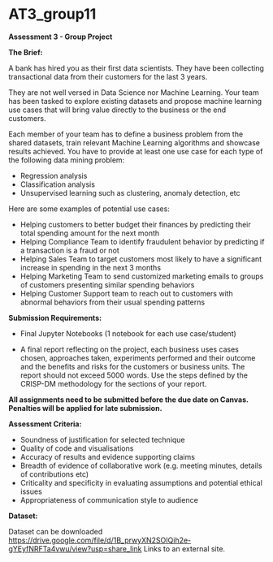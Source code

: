 # AT3_group11
**Assessment 3 - Group Project**

**The Brief:**

A bank has hired you as their first data scientists. They have been collecting transactional data from their customers for the last 3 years. 

They are not well versed in Data Science nor Machine Learning. Your team has been tasked to explore existing datasets and propose machine learning use cases that will bring value directly  to the business or the end customers.

Each member of your team has to define a business problem from the shared datasets, train relevant Machine Learning algorithms and showcase results achieved. You have to provide at least one use case for each type of the following data mining problem:

* Regression analysis
* Classification analysis
* Unsupervised learning such as clustering, anomaly detection, etc

Here are some examples of potential use cases:

* Helping customers to better budget their finances by predicting their total spending amount for the next month
* Helping Compliance Team to identify fraudulent behavior by predicting if a transaction is a fraud or not
* Helping Sales Team to target customers most likely to have a significant increase in spending in the next 3 months
* Helping Marketing Team to send customized marketing emails to groups of customers presenting similar spending behaviors 
* Helping Customer Support team to reach out to customers with abnormal behaviors from their usual spending patterns

**Submission Requirements:** 

* Final Jupyter Notebooks (1 notebook for each use case/student)

* A final report reflecting on the project, each business uses cases chosen, approaches taken, experiments performed and their outcome and the benefits and risks for the customers or business units. The report should not exceed 5000 words. Use the steps defined by the CRISP-DM methodology for the sections of your report.

**All assignments need to be submitted before the due date on Canvas. Penalties will be applied for late submission.**

**Assessment Criteria:**

* Soundness of justification for selected technique
* Quality of code and visualisations
* Accuracy of results and evidence supporting claims
* Breadth of evidence of collaborative work (e.g. meeting minutes, details of contributions etc) 
* Criticality and specificity in evaluating assumptions and potential ethical issues 
* Appropriateness of communication style to audience

**Dataset:**

Dataset can be downloaded https://drive.google.com/file/d/1B_prwyXN2SOIQih2e-gYEyfNRFTa4vwu/view?usp=share_link Links to an external site.

 
